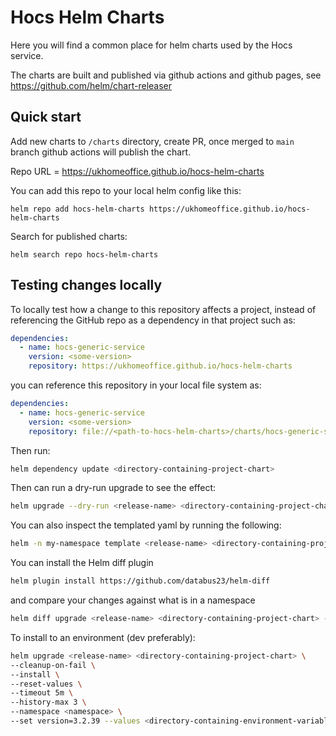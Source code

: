 # Hocs Helm Charts

Here you will find a common place for helm charts used by the Hocs service.

The charts are built and published via github actions and github pages, see <https://github.com/helm/chart-releaser>

## Quick start

Add new charts to `/charts` directory, create PR, once merged to `main` branch github actions will publish the chart.

Repo URL = https://ukhomeoffice.github.io/hocs-helm-charts

You can add this repo to your local helm config like this:

```
helm repo add hocs-helm-charts https://ukhomeoffice.github.io/hocs-helm-charts
```

Search for published charts:

```
helm search repo hocs-helm-charts
```

## Testing changes locally

To locally test how a change to this repository affects a project, instead of referencing the GitHub repo as a dependency in that project such as:

```yaml
dependencies:
  - name: hocs-generic-service
    version: <some-version>
    repository: https://ukhomeoffice.github.io/hocs-helm-charts
```

you can reference this repository in your local file system as:

```yaml
dependencies:
  - name: hocs-generic-service
    version: <some-version>
    repository: file://<path-to-hocs-helm-charts>/charts/hocs-generic-service
```

Then run:

```bash
helm dependency update <directory-containing-project-chart>
```

Then can run a dry-run upgrade to see the effect:

```bash
helm upgrade --dry-run <release-name> <directory-containing-project-chart> --values <values-file>
```

You can also inspect the templated yaml by running the following:

```bash
helm -n my-namespace template <release-name> <directory-containing-project-chart> --values <values-file>
```

You can install the Helm diff plugin

```bash
helm plugin install https://github.com/databus23/helm-diff
```

and compare your changes against what is in a namespace

```bash
helm diff upgrade <release-name> <directory-containing-project-chart> --set hocs-generic-service.version=1.2.3 --namespace=<namespace> -n <namespace>
```

To install to an environment (dev preferably):

```bash
helm upgrade <release-name> <directory-containing-project-chart> \
--cleanup-on-fail \
--install \
--reset-values \
--timeout 5m \
--history-max 3 \
--namespace <namespace> \
--set version=3.2.39 --values <directory-containing-environment-variables> -n <namespace>
```
